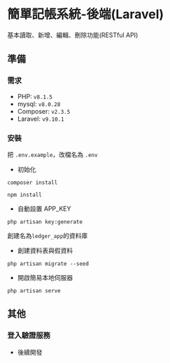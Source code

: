 # 簡單記帳系統-後端(Laravel)
基本讀取、新增、編輯、刪除功能(RESTful API)

## 準備

### 需求
- PHP: `v8.1.5`
- mysql: `v8.0.28`
- Composer: `v2.3.5`
- Laravel: `v9.10.1`

### 安裝
把 `.env.example`，改檔名為 `.env` 

- 初始化
```
composer install 
```
```
npm install
```

- 自動設置 APP_KEY 

```
php artisan key:generate
```

創建名為`ledger_app`的資料庫

- 創建資料表與假資料
```
php artisan migrate --seed
```

- 開啟簡易本地伺服器

```
php artisan serve
```

## 其他

### 登入驗證服務
- 後續開發